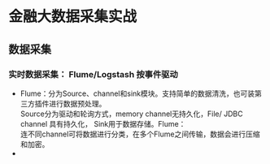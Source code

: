 # 金融大数据采集实战
## 数据采集
### 实时数据采集： Flume/Logstash 按事件驱动
- Flume：分为Source、channel和sink模块。支持简单的数据清洗，也可装第三方插件进行数据预处理。<br>Source分为驱动和轮询方式，memory channel无持久化，File/ JDBC channel 具有持久化， Sink用于数据存储。Flume：<br> 连不同channel可将数据进行分类，在多个Flume之间传输，数据会进行压缩和加密。
-

